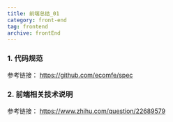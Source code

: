 ```yaml
---
title: 前端总结_01 
category: front-end
tag: frontend
archive: frontEnd
---
```


### 1. 代码规范
参考链接： https://github.com/ecomfe/spec

### 2. 前端相关技术说明
参考链接： https://www.zhihu.com/question/22689579

